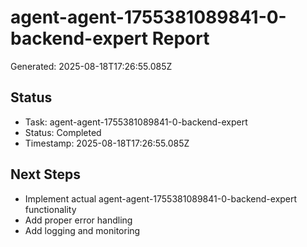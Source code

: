 # agent-agent-1755381089841-0-backend-expert Report

Generated: 2025-08-18T17:26:55.085Z

## Status
- Task: agent-agent-1755381089841-0-backend-expert
- Status: Completed
- Timestamp: 2025-08-18T17:26:55.085Z

## Next Steps
- Implement actual agent-agent-1755381089841-0-backend-expert functionality
- Add proper error handling
- Add logging and monitoring
